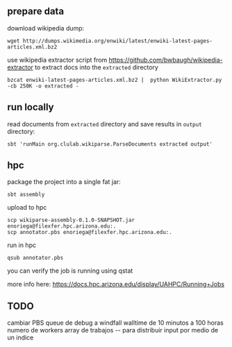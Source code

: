 ## prepare data

download wikipedia dump:

    wget http://dumps.wikimedia.org/enwiki/latest/enwiki-latest-pages-articles.xml.bz2

use wikipedia extractor script from https://github.com/bwbaugh/wikipedia-extractor
to extract docs into the `extracted` directory

    bzcat enwiki-latest-pages-articles.xml.bz2 |  python WikiExtractor.py -cb 250K -o extracted -

## run locally

read documents from `extracted` directory and save results in `output` directory:

    sbt 'runMain org.clulab.wikiparse.ParseDocuments extracted output'

## hpc

package the project into a single fat jar:

    sbt assembly

upload to hpc

    scp wikiparse-assembly-0.1.0-SNAPSHOT.jar enoriega@filexfer.hpc.arizona.edu:.
    scp annotator.pbs enoriega@filexfer.hpc.arizona.edu:.

run in hpc

    qsub annotator.pbs

you can verify the job is running using qstat

more info here: https://docs.hpc.arizona.edu/display/UAHPC/Running+Jobs

## TODO

cambiar PBS queue de debug a windfall
walltime de 10 minutos a 100 horas
numero de workers
array de trabajos -- para distribuir input por medio de un indice
